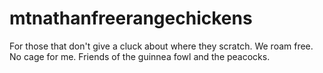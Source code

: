 # mtnathanfreerangechickens
For those that don't give a cluck about where they scratch.
We roam free. No cage for me.
Friends of the guinnea fowl and the peacocks.
